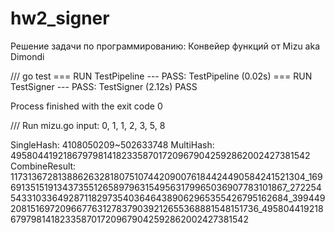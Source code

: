 # hw2_signer
Решение задачи по программированию: Конвейер функций от Mizu aka Dimondi

/// go test
=== RUN   TestPipeline
--- PASS: TestPipeline (0.02s)
=== RUN   TestSigner
--- PASS: TestSigner (2.12s)
PASS

Process finished with the exit code 0



/// Run mizu.go
input: 0, 1, 1, 2, 3, 5, 8

SingleHash:  4108050209~502633748
MultiHash:  4958044192186797981418233587017209679042592862002427381542
CombineResult:  1173136728138862632818075107442090076184424490584241521304_1696913515191343735512658979631549563179965036907783101867_27225454331033649287118297354036464389062965355426795162684_3994492081516972096677631278379039212655368881548151736_4958044192186797981418233587017209679042592862002427381542
